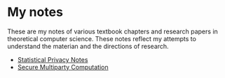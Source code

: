 <div class=container>

  
# My notes

These are my notes of various textbook chapters and research papers in
theoretical computer science. These notes reflect my attempts to understand the materian and 
the directions of research.

* [Statistical Privacy Notes](./DifferentialPrivacyMain)
* [Secure Multiparty Computation]()
<div class=container>
